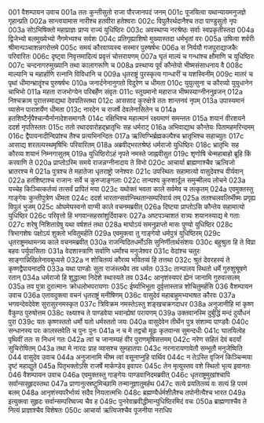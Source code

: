 001	वैशम्पायन उवाच
001a	ततः कुन्तीसुतो राजा पौरजानपदं जनम्
001c	पूजयित्वा यथान्यायमनुजज्ञे गृहान्प्रति
002a	सान्त्वयामास नारीश्च हतवीरा हतेश्वराः
002c	विपुलैरर्थदानैश्च तदा पाण्डुसुतो नृपः
003a	सोऽभिषिक्तो महाप्राज्ञः प्राप्य राज्यं युधिष्ठिरः
003c	अवस्थाप्य नरश्रेष्ठः सर्वाः स्वप्रकृतीस्तदा
004a	द्विजेभ्यो बलमुख्येभ्यो नैगमेभ्यश्च सर्वशः
004c	प्रतिगृह्याशिषो मुख्यास्तदा धर्मभृतां वरः
005a	उषित्वा शर्वरीः श्रीमान्पञ्चाशन्नगरोत्तमे
005c	समयं कौरवाग्र्यस्य सस्मार पुरुषर्षभः
006a	स निर्ययौ गजपुराद्याजकैः परिवारितः
006c	दृष्ट्वा निवृत्तमादित्यं प्रवृत्तं चोत्तरायणम्
007a	घृतं माल्यं च गन्धांश्च क्षौमाणि च युधिष्ठिरः
007c	चन्दनागरुमुख्यानि तथा कालागरूणि च
008a	प्रस्थाप्य पूर्वं कौन्तेयो भीष्मसंसाधनाय वै
008c	माल्यानि च महार्हाणि रत्नानि विविधानि च
009a	धृतराष्ट्रं पुरस्कृत्य गान्धारीं च यशस्विनीम्
009c	मातरं च पृथां धीमान्भ्रातॄंश्च पुरुषर्षभः
010a	जनार्दनेनानुगतो विदुरेण च धीमता
010c	युयुत्सुना च कौरव्यो युयुधानेन चाभिभो
011a	महता राजभोग्येन परिबर्हेण संवृतः
011c	स्तूयमानो महाराज भीष्मस्याग्नीननुव्रजन्
012a	निश्चक्राम पुरात्तस्माद्यथा देवपतिस्तथा
012c	आससाद कुरुक्षेत्रे ततः शान्तनवं नृपम्
013a	उपास्यमानं व्यासेन पाराशर्येण धीमता
013c	नारदेन च राजर्षे देवलेनासितेन च
014a	हतशिष्टैर्नृपैश्चान्यैर्नानादेशसमागतैः
014c	रक्षिभिश्च महात्मानं रक्ष्यमाणं समन्ततः
015a	शयानं वीरशयने ददर्श नृपतिस्ततः
015c	ततो रथादवारोहद्भ्रातृभिः सह धर्मराट्
016a	अभिवाद्याथ कौन्तेयः पितामहमरिन्दमम्
016c	द्वैपायनादीन्विप्रांश्च तैश्च प्रत्यभिनन्दितः
017a	ऋत्विग्भिर्ब्रह्मकल्पैश्च भ्रातृभिश्च सहाच्युतः
017c	आसाद्य शरतल्पस्थमृषिभिः परिवारितम्
018a	अब्रवीद्भरतश्रेष्ठं धर्मराजो युधिष्ठिरः
018c	भ्रातृभिः सह कौरव्य शयानं निम्नगासुतम्
019a	युधिष्ठिरोऽहं नृपते नमस्ते जाह्नवीसुत
019c	शृणोषि चेन्महाबाहो ब्रूहि किं करवाणि ते
020a	प्राप्तोऽस्मि समये राजन्नग्नीनादाय ते विभो
020c	आचार्या ब्राह्मणाश्चैव ऋत्विजो भ्रातरश्च मे
021a	पुत्रश्च ते महातेजा धृतराष्ट्रो जनेश्वरः
021c	उपस्थितः सहामात्यो वासुदेवश्च वीर्यवान्
022a	हतशिष्टाश्च राजानः सर्वे च कुरुजाङ्गलाः
022c	तान्पश्य कुरुशार्दूल समुन्मीलय लोचने
023a	यच्चेह किञ्चित्कर्तव्यं तत्सर्वं प्रापितं मया
023c	यथोक्तं भवता काले सर्वमेव च तत्कृतम्
024a	एवमुक्तस्तु गाङ्गेयः कुन्तीपुत्रेण धीमता
024c	ददर्श भारतान्सर्वान्स्थितान्सम्परिवार्य तम्
025a	ततश्चलवलिर्भीष्मः प्रगृह्य विपुलं भुजम्
025c	ओघमेघस्वनो वाग्मी काले वचनमब्रवीत्
026a	दिष्ट्या प्राप्तोऽसि कौन्तेय सहामात्यो युधिष्ठिर
026c	परिवृत्तो हि भगवान्सहस्रांशुर्दिवाकरः
027a	अष्टपञ्चाशतं रात्र्यः शयानस्याद्य मे गताः
027c	शरेषु निशिताग्रेषु यथा वर्षशतं तथा
028a	माघोऽयं समनुप्राप्तो मासः पुण्यो युधिष्ठिर
028c	त्रिभागशेषः पक्षोऽयं शुक्लो भवितुमर्हति
029a	एवमुक्त्वा तु गाङ्गेयो धर्मपुत्रं युधिष्ठिरम्
029c	धृतराष्ट्रमथामन्त्र्य काले वचनमब्रवीत्
030a	राजन्विदितधर्मोऽसि सुनिर्णीतार्थसंशयः
030c	बहुश्रुता हि ते विप्रा बहवः पर्युपासिताः
031a	वेदशास्त्राणि सर्वाणि धर्मांश्च मनुजेश्वर
031c	वेदांश्च चतुरः साङ्गान्निखिलेनावबुध्यसे
032a	न शोचितव्यं कौरव्य भवितव्यं हि तत्तथा
032c	श्रुतं देवरहस्यं ते कृष्णद्वैपायनादपि
033a	यथा पाण्डोः सुता राजंस्तथैव तव धर्मतः
033c	तान्पालय स्थितो धर्मे गुरुशुश्रूषणे रतान्
034a	धर्मराजो हि शुद्धात्मा निदेशे स्थास्यते तव
034c	आनृशंस्यपरं ह्येनं जानामि गुरुवत्सलम्
035a	तव पुत्रा दुरात्मानः क्रोधलोभपरायणाः
035c	ईर्ष्याभिभूता दुर्वृत्तास्तान्न शोचितुमर्हसि
036	वैशम्पायन उवाच
036a	एतावदुक्त्वा वचनं धृतराष्ट्रं मनीषिणम्
036c	वासुदेवं महाबाहुमभ्यभाषत कौरवः
037a	भगवन्देवदेवेश सुरासुरनमस्कृत
037c	त्रिविक्रम नमस्तेऽस्तु शङ्खचक्रगदाधर
038a	अनुजानीहि मां कृष्ण वैकुण्ठ पुरुषोत्तम
038c	रक्ष्याश्च ते पाण्डवेया भवान्ह्येषां परायणम्
039a	उक्तवानस्मि दुर्बुद्धिं मन्दं दुर्योधनं पुरा
039c	यतः कृष्णस्ततो धर्मो यतो धर्मस्ततो जयः
040a	वासुदेवेन तीर्थेन पुत्र संशाम्य पाण्डवैः
040c	सन्धानस्य परः कालस्तवेति च पुनः पुनः
041a	न च मे तद्वचो मूढः कृतवान्स सुमन्दधीः
041c	घातयित्वेह पृथिवीं ततः स निधनं गतः
042a	त्वां च जानाम्यहं वीर पुराणमृषिसत्तमम्
042c	नरेण सहितं देवं बदर्यां सुचिरोषितम्
043a	तथा मे नारदः प्राह व्यासश्च सुमहातपाः
043c	नरनारायणावेतौ सम्भूतौ मनुजेष्विति
044	वासुदेव उवाच
044a	अनुजानामि भीष्म त्वां वसूनाप्नुहि पार्थिव
044c	न तेऽस्ति वृजिनं किञ्चिन्मया दृष्टं महाद्युते
045a	पितृभक्तोऽसि राजर्षे मार्कण्डेय इवापरः
045c	तेन मृत्युस्तव वशे स्थितो भृत्य इवानतः
046	वैशम्पायन उवाच
046a	एवमुक्तस्तु गाङ्गेयः पाण्डवानिदमब्रवीत्
046c	धृतराष्ट्रमुखांश्चापि सर्वान्ससुहृदस्तथा
047a	प्राणानुत्स्रष्टुमिच्छामि तन्मानुज्ञातुमर्हथ
047c	सत्ये प्रयतितव्यं वः सत्यं हि परमं बलम्
048a	आनृशंस्यपरैर्भाव्यं सदैव नियतात्मभिः
048c	ब्रह्मण्यैर्धर्मशीलैश्च तपोनीत्यैश्च भारत
049a	इत्युक्त्वा सुहृदः सर्वान्सम्परिष्वज्य चैव ह
049c	पुनरेवाब्रवीद्धीमान्युधिष्ठिरमिदं वचः
050a	ब्राह्मणाश्चैव ते नित्यं प्राज्ञाश्चैव विशेषतः
050c	आचार्या ऋत्विजश्चैव पूजनीया नराधिप

